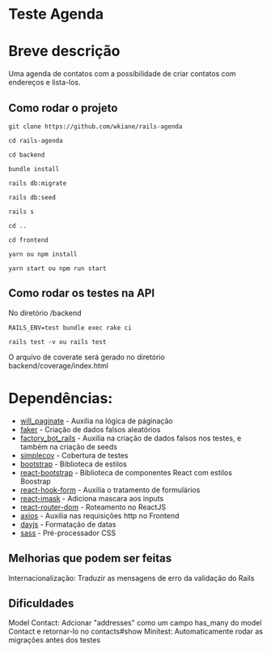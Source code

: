 # Teste Agenda

# Breve descrição
Uma agenda de contatos com a possibilidade de criar contatos com endereços e lista-los.


## Como rodar o projeto
```
git clone https://github.com/wkiane/rails-agenda

cd rails-agenda

cd backend

bundle install

rails db:migrate

rails db:seed

rails s

cd ..

cd frontend

yarn ou npm install

yarn start ou npm run start
```

## Como rodar os testes na API
No diretório /backend
```
RAILS_ENV=test bundle exec rake ci

rails test -v ou rails test
```
O arquivo de coverate será gerado no diretório backend/coverage/index.html

# Dependências:
- [will_paginate](https://github.com/mislav/will_paginate) - Auxilia na lógica de páginação
- [faker](https://github.com/faker-ruby/faker) - Criação de dados falsos aleatórios
- [factory_bot_rails](https://github.com/thoughtbot/factory_bot_rails) - Auxilia na criação de dados falsos nos testes, e também na criação de seeds
- [simplecov](https://github.com/simplecov-ruby/simplecov) - Cobertura de testes
- [bootstrap](https://github.com/twbs/bootstrap) - Biblioteca de estilos
- [react-bootstrap](https://github.com/react-bootstrap/react-bootstrap) - Biblioteca de componentes React com estilos Boostrap
- [react-hook-form](https://github.com/react-hook-form/react-hook-form) - Auxilia o tratamento de formulários
- [react-imask](https://github.com/uNmAnNeR/imaskjs/tree/master/packages/react-imask) - Adiciona mascara aos inputs
- [react-router-dom](https://github.com/remix-run/react-router/tree/main/packages/react-router-dom) - Roteamento no ReactJS
- [axios](https://github.com/axios/axios) - Auxilia nas requisições http no Frontend
- [dayjs](https://github.com/iamkun/dayjs) - Formatação de datas
- [sass](https://github.com/sass/sass) - Pré-processador CSS 

## Melhorias que podem ser feitas
Internacionalização: Traduzir as mensagens de erro da validação do Rails

## Dificuldades
Model Contact: Adcionar "addresses" como um campo has_many do model Contact e retornar-lo no contacts#show
Minitest: Automaticamente rodar as migrações antes dos testes